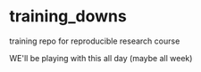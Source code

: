 # training_downs
training repo for reproducible research course

WE'll be playing with this all day (maybe all week)
